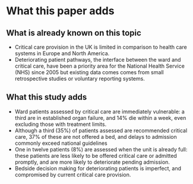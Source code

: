 # What this paper adds #

## What is already known on this topic ##

- Critical care provision in the UK is limited in comparison to health care systems in Europe and North America.
- Deteriorating patient pathways, the interface between the ward and critical care, have been a priority area for the National Health Service (NHS) since 2005 but existing data comes comes from small retrospective studies or voluntary reporting systems.

## What this study adds ##

- Ward patients assessed by critical care are immediately vulnerable:  a third are in established organ failure, and 14% die within a week, even excluding those with treatment limits.
- Although a third (35%) of patients assessed are recommended critical care, 37% of these are not offered a bed, and delays to admission commonly exceed national guidelines
- One in twelve patients (8%) are assessed when the unit is already full: these patients are less likely to be offered critical care or admitted promptly, and are more likely to deteriorate pending admission.
- Bedside decision making for deteriorating patients is imperfect, and compromised by current critical care provision.


